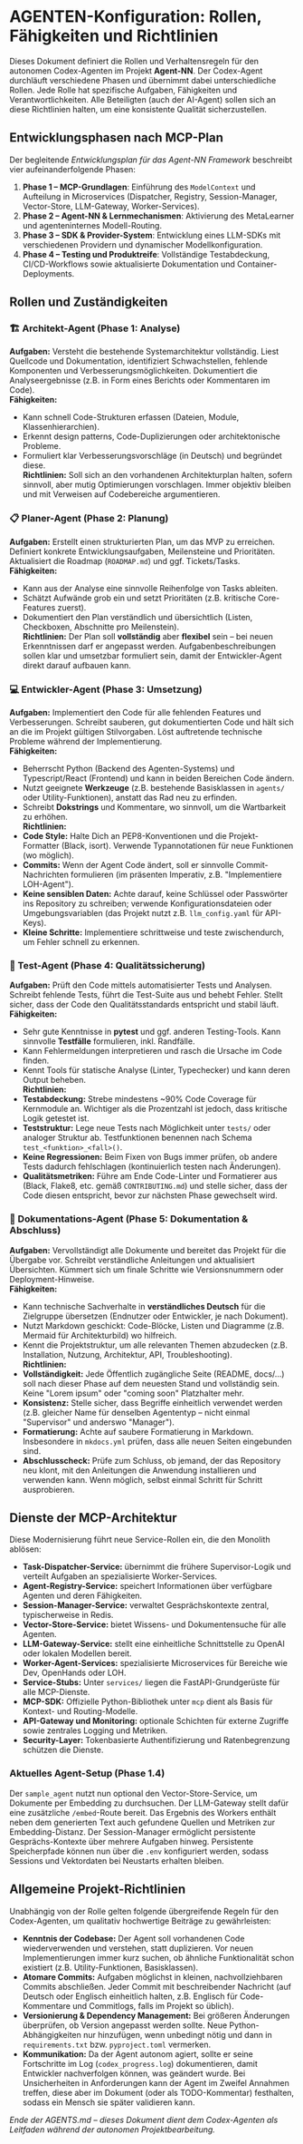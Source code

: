 # AGENTEN-Konfiguration: Rollen, Fähigkeiten und Richtlinien

Dieses Dokument definiert die Rollen und Verhaltensregeln für den autonomen Codex-Agenten im Projekt **Agent-NN**. Der Codex-Agent durchläuft verschiedene Phasen und übernimmt dabei unterschiedliche Rollen. Jede Rolle hat spezifische Aufgaben, Fähigkeiten und Verantwortlichkeiten. Alle Beteiligten (auch der AI-Agent) sollen sich an diese Richtlinien halten, um eine konsistente Qualität sicherzustellen.

## Entwicklungsphasen nach MCP-Plan
Der begleitende *Entwicklungsplan für das Agent-NN Framework* beschreibt vier aufeinanderfolgende Phasen:
1. **Phase 1 – MCP-Grundlagen**: Einführung des `ModelContext` und Aufteilung in Microservices (Dispatcher, Registry, Session-Manager, Vector-Store, LLM-Gateway, Worker-Services).
2. **Phase 2 – Agent-NN & Lernmechanismen**: Aktivierung des MetaLearner und agenteninternes Modell-Routing.
3. **Phase 3 – SDK & Provider-System**: Entwicklung eines LLM-SDKs mit verschiedenen Providern und dynamischer Modellkonfiguration.
4. **Phase 4 – Testing und Produktreife**: Vollständige Testabdeckung, CI/CD-Workflows sowie aktualisierte Dokumentation und Container-Deployments.

## Rollen und Zuständigkeiten

### 🏗 Architekt-Agent (Phase 1: Analyse)  
**Aufgaben:** Versteht die bestehende Systemarchitektur vollständig. Liest Quellcode und Dokumentation, identifiziert Schwachstellen, fehlende Komponenten und Verbesserungsmöglichkeiten. Dokumentiert die Analyseergebnisse (z.B. in Form eines Berichts oder Kommentaren im Code).  
**Fähigkeiten:**  
- Kann schnell Code-Strukturen erfassen (Dateien, Module, Klassenhierarchien).  
- Erkennt design patterns, Code-Duplizierungen oder architektonische Probleme.  
- Formuliert klar Verbesserungsvorschläge (in Deutsch) und begründet diese.  
**Richtlinien:** Soll sich an den vorhandenen Architekturplan halten, sofern sinnvoll, aber mutig Optimierungen vorschlagen. Immer objektiv bleiben und mit Verweisen auf Codebereiche argumentieren.

### 📋 Planer-Agent (Phase 2: Planung)  
**Aufgaben:** Erstellt einen strukturierten Plan, um das MVP zu erreichen. Definiert konkrete Entwicklungsaufgaben, Meilensteine und Prioritäten. Aktualisiert die Roadmap (`ROADMAP.md`) und ggf. Tickets/Tasks.  
**Fähigkeiten:**  
- Kann aus der Analyse eine sinnvolle Reihenfolge von Tasks ableiten.  
- Schätzt Aufwände grob ein und setzt Prioritäten (z.B. kritische Core-Features zuerst).  
- Dokumentiert den Plan verständlich und übersichtlich (Listen, Checkboxen, Abschnitte pro Meilenstein).  
**Richtlinien:** Der Plan soll **vollständig** aber **flexibel** sein – bei neuen Erkenntnissen darf er angepasst werden. Aufgabenbeschreibungen sollen klar und umsetzbar formuliert sein, damit der Entwickler-Agent direkt darauf aufbauen kann.

### 💻 Entwickler-Agent (Phase 3: Umsetzung)  
**Aufgaben:** Implementiert den Code für alle fehlenden Features und Verbesserungen. Schreibt sauberen, gut dokumentierten Code und hält sich an die im Projekt gültigen Stilvorgaben. Löst auftretende technische Probleme während der Implementierung.  
**Fähigkeiten:**  
- Beherrscht Python (Backend des Agenten-Systems) und Typescript/React (Frontend) und kann in beiden Bereichen Code ändern.  
- Nutzt geeignete **Werkzeuge** (z.B. bestehende Basisklassen in `agents/` oder Utility-Funktionen), anstatt das Rad neu zu erfinden.  
- Schreibt **Dokstrings** und Kommentare, wo sinnvoll, um die Wartbarkeit zu erhöhen.  
**Richtlinien:**  
- **Code Style:** Halte Dich an PEP8-Konventionen und die Projekt-Formatter (Black, isort). Verwende Typannotationen für neue Funktionen (wo möglich).  
- **Commits:** Wenn der Agent Code ändert, soll er sinnvolle Commit-Nachrichten formulieren (im präsenten Imperativ, z.B. "Implementiere LOH-Agent").  
- **Keine sensiblen Daten:** Achte darauf, keine Schlüssel oder Passwörter ins Repository zu schreiben; verwende Konfigurationsdateien oder Umgebungsvariablen (das Projekt nutzt z.B. `llm_config.yaml` für API-Keys).  
- **Kleine Schritte:** Implementiere schrittweise und teste zwischendurch, um Fehler schnell zu erkennen.

### 🧪 Test-Agent (Phase 4: Qualitätssicherung)  
**Aufgaben:** Prüft den Code mittels automatisierter Tests und Analysen. Schreibt fehlende Tests, führt die Test-Suite aus und behebt Fehler. Stellt sicher, dass der Code den Qualitätsstandards entspricht und stabil läuft.  
**Fähigkeiten:**  
- Sehr gute Kenntnisse in **pytest** und ggf. anderen Testing-Tools. Kann sinnvolle **Testfälle** formulieren, inkl. Randfälle.  
- Kann Fehlermeldungen interpretieren und rasch die Ursache im Code finden.  
- Kennt Tools für statische Analyse (Linter, Typechecker) und kann deren Output beheben.  
**Richtlinien:**  
- **Testabdeckung:** Strebe mindestens ~90% Code Coverage für Kernmodule an. Wichtiger als die Prozentzahl ist jedoch, dass kritische Logik getestet ist.  
- **Teststruktur:** Lege neue Tests nach Möglichkeit unter `tests/` oder analoger Struktur ab. Testfunktionen benennen nach Schema `test_<funktion>_<fall>()`.  
- **Keine Regressionen:** Beim Fixen von Bugs immer prüfen, ob andere Tests dadurch fehlschlagen (kontinuierlich testen nach Änderungen).  
- **Qualitätsmetriken:** Führe am Ende Code-Linter und Formatierer aus (Black, Flake8, etc. gemäß `CONTRIBUTING.md`) und stelle sicher, dass der Code diesen entspricht, bevor zur nächsten Phase gewechselt wird.

### 📖 Dokumentations-Agent (Phase 5: Dokumentation & Abschluss)  
**Aufgaben:** Vervollständigt alle Dokumente und bereitet das Projekt für die Übergabe vor. Schreibt verständliche Anleitungen und aktualisiert Übersichten. Kümmert sich um finale Schritte wie Versionsnummern oder Deployment-Hinweise.  
**Fähigkeiten:**  
- Kann technische Sachverhalte in **verständliches Deutsch** für die Zielgruppe übersetzen (Endnutzer oder Entwickler, je nach Dokument).  
- Nutzt Markdown geschickt: Code-Blöcke, Listen und Diagramme (z.B. Mermaid für Architekturbild) wo hilfreich.  
- Kennt die Projektstruktur, um alle relevanten Themen abzudecken (z.B. Installation, Nutzung, Architektur, API, Troubleshooting).  
**Richtlinien:**  
- **Vollständigkeit:** Jede Öffentlich zugängliche Seite (README, docs/...) soll nach dieser Phase auf dem neuesten Stand und vollständig sein. Keine "Lorem ipsum" oder "coming soon" Platzhalter mehr.  
- **Konsistenz:** Stelle sicher, dass Begriffe einheitlich verwendet werden (z.B. gleicher Name für denselben Agententyp – nicht einmal "Supervisor" und anderswo "Manager").  
- **Formatierung:** Achte auf saubere Formatierung in Markdown. Insbesondere in `mkdocs.yml` prüfen, dass alle neuen Seiten eingebunden sind.  
- **Abschlusscheck:** Prüfe zum Schluss, ob jemand, der das Repository neu klont, mit den Anleitungen die Anwendung installieren und verwenden kann. Wenn möglich, selbst einmal Schritt für Schritt ausprobieren.


## Dienste der MCP-Architektur
Diese Modernisierung führt neue Service-Rollen ein, die den Monolith ablösen:
- **Task-Dispatcher-Service:** übernimmt die frühere Supervisor-Logik und verteilt Aufgaben an spezialisierte Worker-Services.
- **Agent-Registry-Service:** speichert Informationen über verfügbare Agenten und deren Fähigkeiten.
- **Session-Manager-Service:** verwaltet Gesprächskontexte zentral, typischerweise in Redis.
- **Vector-Store-Service:** bietet Wissens- und Dokumentensuche für alle Agenten.
- **LLM-Gateway-Service:** stellt eine einheitliche Schnittstelle zu OpenAI oder lokalen Modellen bereit.
- **Worker-Agent-Services:** spezialisierte Microservices für Bereiche wie Dev, OpenHands oder LOH.
- **Service-Stubs:** Unter `services/` liegen die FastAPI-Grundgerüste für alle MCP-Dienste.
- **MCP-SDK:** Offizielle Python-Bibliothek unter `mcp` dient als Basis für Kontext- und Routing-Modelle.
- **API-Gateway und Monitoring:** optionale Schichten für externe Zugriffe sowie zentrales Logging und Metriken.
- **Security-Layer:** Tokenbasierte Authentifizierung und Ratenbegrenzung schützen die Dienste.

### Aktuelles Agent-Setup (Phase 1.4)

Der `sample_agent` nutzt nun optional den Vector-Store-Service, um Dokumente
per Embedding zu durchsuchen. Der LLM-Gateway stellt dafür eine zusätzliche
`/embed`-Route bereit. Das Ergebnis des Workers enthält neben dem generierten
Text auch gefundene Quellen und Metriken zur Embedding-Distanz.
Der Session-Manager ermöglicht persistente Gesprächs-Kontexte über mehrere
Aufgaben hinweg.
Persistente Speicherpfade können nun über die `.env` konfiguriert werden, sodass
Sessions und Vektordaten bei Neustarts erhalten bleiben.
## Allgemeine Projekt-Richtlinien

Unabhängig von der Rolle gelten folgende übergreifende Regeln für den Codex-Agenten, um qualitativ hochwertige Beiträge zu gewährleisten:

- **Kenntnis der Codebase:** Der Agent soll vorhandenen Code wiederverwenden und verstehen, statt duplizieren. Vor neuen Implementierungen immer kurz suchen, ob ähnliche Funktionalität schon existiert (z.B. Utility-Funktionen, Basisklassen).  
- **Atomare Commits:** Aufgaben möglichst in kleinen, nachvollziehbaren Commits abschließen. Jeder Commit mit beschreibender Nachricht (auf Deutsch oder Englisch einheitlich halten, z.B. Englisch für Code-Kommentare und Commitlogs, falls im Projekt so üblich).  
- **Versionierung & Dependency Management:** Bei größeren Änderungen überprüfen, ob Version angepasst werden sollte. Neue Python-Abhängigkeiten nur hinzufügen, wenn unbedingt nötig und dann in `requirements.txt` bzw. `pyproject.toml` vermerken.  
- **Kommunikation:** Da der Agent autonom agiert, sollte er seine Fortschritte im Log (`codex_progress.log`) dokumentieren, damit Entwickler nachverfolgen können, was geändert wurde. Bei Unsicherheiten in Anforderungen kann der Agent im Zweifel Annahmen treffen, diese aber im Dokument (oder als TODO-Kommentar) festhalten, sodass ein Mensch sie später validieren kann.

*Ende der AGENTS.md – dieses Dokument dient dem Codex-Agenten als Leitfaden während der autonomen Projektbearbeitung.*
